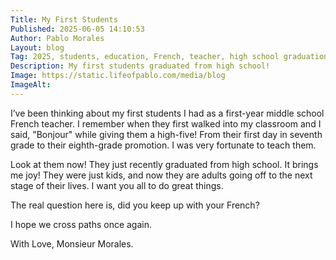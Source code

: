 ```yaml
---
Title: My First Students
Published: 2025-06-05 14:10:53
Author: Pablo Morales
Layout: blog
Tag: 2025, students, education, French, teacher, high school graduation
Description: My first students graduated from high school!
Image: https://static.lifeofpablo.com/media/blog
ImageAlt: 
---
```

I’ve been thinking about my first students I had as a first-year middle school French teacher. I remember when they first walked into my classroom and I said, "Bonjour" while giving them a high-five! From their first day in seventh grade to their eighth-grade promotion. I was very fortunate to teach them.

Look at them now! They just recently graduated from high school. It brings me joy!  They were just kids, and now they are adults going off to the next stage of their lives. I want you all to do great things. 

The real question here is, did you keep up with your French? 

I hope we cross paths once again. 

With Love,
Monsieur Morales.
